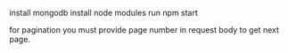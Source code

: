 install mongodb
install node modules
run npm start

for pagination you must provide page number in request body to get next page.